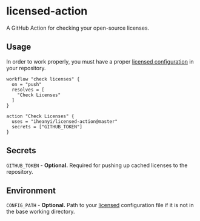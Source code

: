# licensed-action
A GitHub Action for checking your open-source licenses.

## Usage

In order to work properly, you must have a proper [licensed configuration](https://github.com/github/licensed#configuration) in your repository.

```hcl
workflow "check licenses" {
  on = "push"
  resolves = [
    "Check Licenses"
  ]
}

action "Check Licenses" {
  uses = "iheanyi/licensed-action@master"
  secrets = ["GITHUB_TOKEN"]
}
```

## Secrets

`GITHUB_TOKEN` - **Optional.** Required for pushing up cached licenses to the repository.

## Environment

`CONFIG_PATH` - **Optional.** Path to your [licensed](https://github.com/github/licensed) configuration file if it is not in the base working directory.
